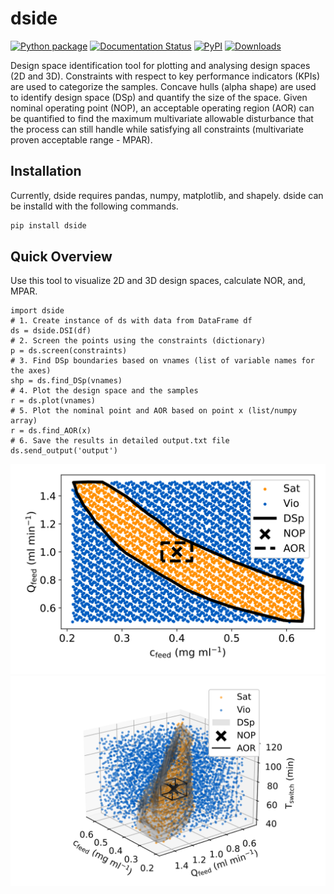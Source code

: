 # dside

[![Python package](https://github.com/stvsach/dside/actions/workflows/python-package.yml/badge.svg)](https://github.com/stvsach/dside/actions/workflows/python-package.yml)
[![Documentation Status](https://readthedocs.org/projects/dside/badge/?version=latest)](https://dside.readthedocs.io/en/latest/?badge=latest)
[![PyPI](https://img.shields.io/pypi/v/dside.svg)](https://pypi.org/project/dside)
[![Downloads](https://pepy.tech/badge/dside)](https://pepy.tech/project/dside)

Design space identification tool for plotting and analysing design spaces (2D and 3D). Constraints with respect to key performance indicators (KPIs) are used to categorize the samples. Concave hulls (alpha shape) are used to identify design space (DSp) and quantify the size of the space. Given nominal operating point (NOP), an acceptable operating region (AOR) can be quantified to find the maximum multivariate allowable disturbance that the process can still handle while satisfying all constraints (multivariate proven acceptable range - MPAR).


## Installation
Currently, dside requires pandas, numpy, matplotlib, and shapely. dside can be installd with the following commands.
```bash
pip install dside
```

## Quick Overview
Use this tool to visualize 2D and 3D design spaces, calculate NOR, and, MPAR.

```
import dside
# 1. Create instance of ds with data from DataFrame df
ds = dside.DSI(df)
# 2. Screen the points using the constraints (dictionary)
p = ds.screen(constraints)
# 3. Find DSp boundaries based on vnames (list of variable names for the axes)
shp = ds.find_DSp(vnames)
# 4. Plot the design space and the samples
r = ds.plot(vnames)
# 5. Plot the nominal point and AOR based on point x (list/numpy array)
r = ds.find_AOR(x)
# 6. Save the results in detailed output.txt file
ds.send_output('output')
```

![image](https://github.com/stvsach/dside/blob/main/Fig/2D.svg)
![image](https://github.com/stvsach/dside/blob/main/Fig/3D.svg)